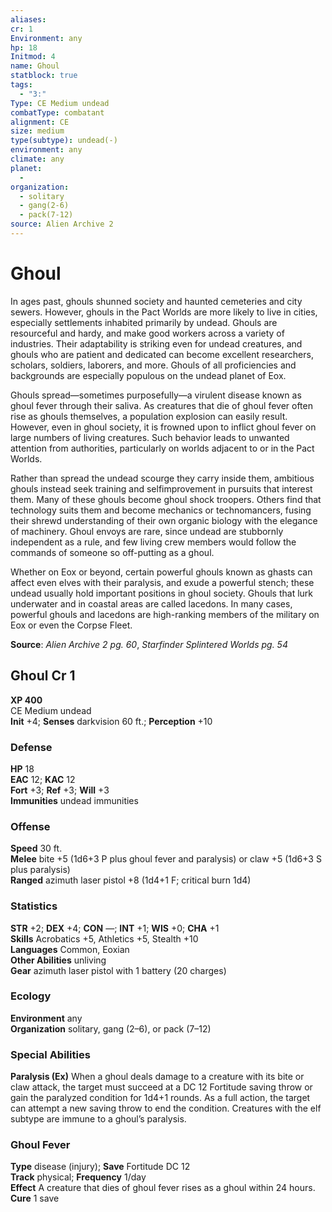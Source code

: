 ```yaml
---
aliases: 
cr: 1
Environment: any
hp: 18
Initmod: 4
name: Ghoul
statblock: true
tags:
  - "3:"
Type: CE Medium undead
combatType: combatant
alignment: CE
size: medium
type(subtype): undead(-)
environment: any
climate: any
planet:
  - 
organization:
  - solitary
  - gang(2-6)
  - pack(7-12)
source: Alien Archive 2
---
```


# Ghoul

In ages past, ghouls shunned society and haunted cemeteries and city sewers. However, ghouls in the Pact Worlds are more likely to live in cities, especially settlements inhabited primarily by undead. Ghouls are resourceful and hardy, and make good workers across a variety of industries. Their adaptability is striking even for undead creatures, and ghouls who are patient and dedicated can become excellent researchers, scholars, soldiers, laborers, and more. Ghouls of all proficiencies and backgrounds are especially populous on the undead planet of Eox.

Ghouls spread—sometimes purposefully—a virulent disease known as ghoul fever through their saliva. As creatures that die of ghoul fever often rise as ghouls themselves, a population explosion can easily result. However, even in ghoul society, it is frowned upon to inflict ghoul fever on large numbers of living creatures. Such behavior leads to unwanted attention from authorities, particularly on worlds adjacent to or in the Pact Worlds.

Rather than spread the undead scourge they carry inside them, ambitious ghouls instead seek training and selfimprovement in pursuits that interest them. Many of these ghouls become ghoul shock troopers. Others find that technology suits them and become mechanics or technomancers, fusing their shrewd understanding of their own organic biology with the elegance of machinery. Ghoul envoys are rare, since undead are stubbornly independent as a rule, and few living crew members would follow the commands of someone so off-putting as a ghoul.

Whether on Eox or beyond, certain powerful ghouls known as ghasts can affect even elves with their paralysis, and exude a powerful stench; these undead usually hold important positions in ghoul society. Ghouls that lurk underwater and in coastal areas are called lacedons. In many cases, powerful ghouls and lacedons are high-ranking members of the military on Eox or even the Corpse Fleet.

**Source**:  _Alien Archive 2 pg. 60_, _Starfinder Splintered Worlds pg. 54_

## Ghoul Cr 1

**XP 400**  
CE Medium undead  
**Init** +4; **Senses** darkvision 60 ft.; **Perception** +10  

### Defense

**HP** 18  
**EAC** 12; **KAC** 12  
**Fort** +3; **Ref** +3; **Will** +3  
**Immunities** undead immunities  

### Offense

**Speed** 30 ft.  
**Melee** bite +5 (1d6+3 P plus ghoul fever and paralysis) or claw +5 (1d6+3 S plus paralysis)  
**Ranged** azimuth laser pistol +8 (1d4+1 F; critical burn 1d4)

### Statistics

**STR** +2; **DEX** +4; **CON** —; **INT** +1; **WIS** +0; **CHA** +1  
**Skills** Acrobatics +5, Athletics +5, Stealth +10  
**Languages** Common, Eoxian  
**Other Abilities** unliving  
**Gear** azimuth laser pistol with 1 battery (20 charges)

### Ecology

**Environment** any  
**Organization** solitary, gang (2–6), or pack (7–12)

### Special Abilities

**Paralysis (Ex)** When a ghoul deals damage to a creature with its bite or claw attack, the target must succeed at a DC 12 Fortitude saving throw or gain the paralyzed condition for 1d4+1 rounds. As a full action, the target can attempt a new saving throw to end the condition. Creatures with the elf subtype are immune to a ghoul’s paralysis.

### Ghoul Fever

**Type** disease (injury); **Save** Fortitude DC 12  
**Track** physical; **Frequency** 1/day  
**Effect** A creature that dies of ghoul fever rises as a ghoul within 24 hours.  
**Cure** 1 save



